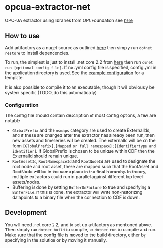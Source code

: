 # opcua-extractor-net
OPC-UA extractor using libraries from OPCFoundation see [here](https://github.com/OPCFoundation/UA-.NETStandard)

## How to use
Add artifactory as a nuget source as outlined [here](https://cognitedata.atlassian.net/wiki/spaces/IDE/pages/711884992/Migrating+to+Artifactory)
then simply run `dotnet restore` to install dependencies.

To run, the simplest is just to install .net core 2.2 from [here](https://dotnet.microsoft.com/download) then run 
`donet run [optional config file]`. If no .yml config file is specified, config.yml in the application directory is used.
See the [example configuration](Extractor/config.example.yml) for a template.

It is also possible to compile it to an executable, though it will obviously be system specific (TODO, do this automatically)

### Configuration
The config file should contain description of most config options, a few are notable
 - `GlobalPrefix` and the `nsmaps` category are used to create ExternalIds, and if these are changed after the extractor
 has already been run, then new assets and timeseries will be created. The externalId will be on the form
 `[GlobalPrefix].[Mapped or full namespace];[Identifiertype and identifier]`. If GlobalPrefix is chosen to be unique within CDF
 then the ExternalId should remain unique.
 - `RootAssetId`, `RootNamespaceId` and `RootNodeId` are used to designate the root node and root asset, these are mapped such
 that the RootAsset and RootNode will be in the same place in the final hierarchy. In theory, multiple extractors could
 run in parallel against different top level assets/nodes.
 - Buffering is done by setting `BufferOnFailure` to true and specifying a `BufferFile`. If this is done, the extractor
 will write non-historizing datapoints to a binary file when the connection to CDF is down.

## Development
You will need .net core 2.2, and to set up artifactory as mentioned above. Then simply run `dotnet build` to compile,
or `dotnet run` to compile and run. Make sure that the config file is moved to the build directory, either by specifying
in the solution or by moving it manually.
